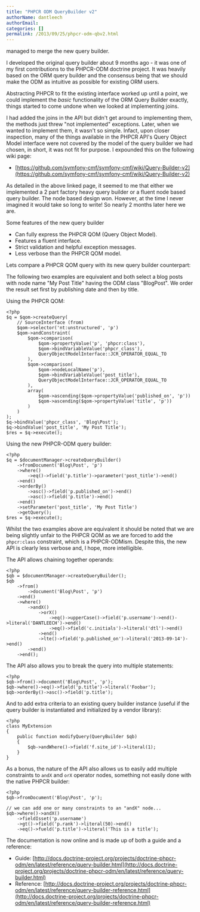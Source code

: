 ```yaml
---
title: "PHPCR ODM QueryBuilder v2"
authorName: dantleech
authorEmail:
categories: []
permalink: /2013/09/25/phpcr-odm-qbv2.html
---
```

managed to merge the new query builder.

I developed the original query builder about 9 months ago - it was one
of my first contributions to the PHPCR-ODM doctrine project. It was
heavily based on the ORM query builder and the consensus being that we
should make the ODM as intuitive as possible for existing ORM users.

Abstracting PHPCR to fit the existing interface worked up until a point,
we could implement the *basic* functionality of the ORM Query Builder
exactly, things started to come undone when we looked at implementing
joins.

I had added the joins in the API but didn't get around to implementing
them, the methods just threw "not implemented" exceptions. Later, when
we wanted to implement them, it wasn't so simple. Infact, upon closer
inspection, many of the things available in the PHPCR API's Query Object
Model interface were not covered by the model of the query builder we
had chosen, in short, it was not fit for purpose. I expounded this on
the following wiki page:

-   [https://github.com/symfony-cmf/symfony-cmf/wiki/Query-Builder-v2](https://github.com/symfony-cmf/symfony-cmf/wiki/Query-Builder-v2)

As detailed in the above linked page, it seemed to me that either we
implemented a 2 part factory heavy query builder or a fluent node based
query builder. The node based design won. However, at the time I never
imagined it would take so long to write! So nearly 2 months later here
we are.

Some features of the new query builder

-   Can fully express the PHPCR QOM (Query Object Model).
-   Features a fluent interface.
-   Strict validation and helpful exception messages.
-   Less verbose than the PHPCR QOM model.

Lets compare a PHPCR QOM query with its new query builder counterpart:

The following two examples are equivalent and both select a blog posts
with node name "My Post Title" having the ODM class "BlogPost". We order
the result set first by publishing date and then by title.

Using the PHPCR QOM:

~~~~ {.sourceCode .php}
<?php
$q = $qom->createQuery(
    // SourceInterface (from)
    $qom->selector('nt:unstructured', 'p')
    $qom->andConstraint(
        $qom->comparison(
            $qom->propertyValue('p', 'phpcr:class'),
            $qom->bindVariableValue('phpcr_class'),
            QueryObjectModelInterface::JCR_OPERATOR_EQUAL_TO
        ),
        $qom->comparison(
            $qom->nodeLocalName('p'),
            $qom->bindVariableValue('post_title'),
            QueryObjectModelInterface::JCR_OPERATOR_EQUAL_TO
        ),
        array(
            $qom->ascending($qom->propertyValue('published_on', 'p'))
            $qom->ascending($qom->propertyValue('title', 'p'))
        )
    )
);
$q->bindValue('phpcr_class', 'Blog\Post');
$q->bindValue('post_title', 'My Post Title');
$res = $q->execute();
~~~~

Using the new PHPCR-ODM query builder:

~~~~ {.sourceCode .php}
<?php
$q = $documentManager->createQueryBuilder()
    ->fromDocument('Blog\Post', 'p')
    ->where()
        ->eq()->field('p.title')->parameter('post_title')->end()
    ->end()
    ->orderBy()
        ->asc()->field('p.published_on')->end()
        ->asc()->field('p.title')->end()
    ->end()
    ->setParameter('post_title', 'My Post Title')
    ->getQuery();
$res = $q->execute();
~~~~

Whilst the two examples above are equivalent it should be noted that we
are being slightly unfair to the PHPCR QOM as we are forced to add the
`phpcr:class` constraint, which is a PHPCR-ODMism. Despite this, the new
API is clearly less verbose and, I hope, more intelligible.

The API allows chaining together operands:

~~~~ {.sourceCode .php}
<?php
$qb = $documentManager->createQueryBuilder();
$qb
    ->from()
        ->document('Blog\Post', 'p')
    ->end()
    ->where()
        ->andX()
            ->orX()
                ->eq()->upperCase()->field('p.username')->end()->literal('DANTLEECH')->end()
                ->eq()->field('c.initials')->literal('dtl')->end()
            ->end()
            ->lte()->field('p.published_on')->literal('2013-09-14')->end()
        ->end()
    ->end();
~~~~

The API also allows you to break the query into multiple statements:

~~~~ {.sourceCode .php}
<?php
$qb->from()->document('Blog\Post', 'p');
$qb->where()->eq()->field('p.title')->literal('Foobar');
$qb->orderBy()->asc()->field('p.title');
~~~~

And to add extra criteria to an existing query builder instance (useful
if the query builder is instantiated and initialized by a vendor
library):

~~~~ {.sourceCode .php}
<?php
class MyExtension
{
    public function modifyQuery(QueryBuilder $qb)
    {
        $qb->andWhere()->field('f.site_id')->literal(1);
    }
}
~~~~

As a bonus, the nature of the API also allows us to easily add multiple
constraints to `andX` and `orX` operator nodes, something not easily
done with the native PHPCR builder:

~~~~ {.sourceCode .php}
<?php
$qb->fromDocument('Blog\Post', 'p');

// we can add one or many constraints to an "andX" node...
$qb->where()->andX()
    ->fieldIsset('p.username')
    ->gt()->field('p.rank')->literal(50)->end()
    ->eq()->fueld('p.title')->literal('This is a title');
~~~~

The documentation is now online and is made up of both a guide and a
reference:

-   Guide:
    [http://docs.doctrine-project.org/projects/doctrine-phpcr-odm/en/latest/reference/query-builder.html](http://docs.doctrine-project.org/projects/doctrine-phpcr-odm/en/latest/reference/query-builder.html)
-   Reference:
    [http://docs.doctrine-project.org/projects/doctrine-phpcr-odm/en/latest/reference/query-builder-reference.html](http://docs.doctrine-project.org/projects/doctrine-phpcr-odm/en/latest/reference/query-builder-reference.html)

